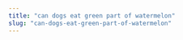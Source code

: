 ```yaml
---
title: "can dogs eat green part of watermelon"
slug: "can-dogs-eat-green-part-of-watermelon"
---
```


